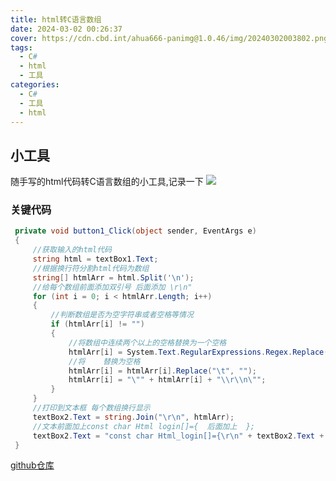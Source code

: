 ```yaml
---
title: html转C语言数组
date: 2024-03-02 00:26:37
cover: https://cdn.cbd.int/ahua666-panimg@1.0.46/img/20240302003802.png
tags: 
  - C#
  - html
  - 工具
categories: 
  - C#
  - 工具
  - html
---
```


## 小工具
随手写的html代码转C语言数组的小工具,记录一下
![](https://cdn.cbd.int/ahua666-panimg@1.0.46/img/20240302002947.png)

### 关键代码
```csharp
 private void button1_Click(object sender, EventArgs e)
 {
     //获取输入的html代码
     string html = textBox1.Text;
     //根据换行符分割html代码为数组
     string[] htmlArr = html.Split('\n');
     //给每个数组前面添加双引号 后面添加 \r\n"
     for (int i = 0; i < htmlArr.Length; i++)
     {
         //判断数组是否为空字符串或者空格等情况
         if (htmlArr[i] != "")
         {
             //将数组中连续两个以上的空格替换为一个空格
             htmlArr[i] = System.Text.RegularExpressions.Regex.Replace(htmlArr[i], "\\s{2,}", "");
             //将	替换为空格
             htmlArr[i] = htmlArr[i].Replace("\t", "");
             htmlArr[i] = "\"" + htmlArr[i] + "\\r\\n\"";
         }
     }
     //打印到文本框 每个数组换行显示
     textBox2.Text = string.Join("\r\n", htmlArr);
     //文本前面加上const char Html login[]={  后面加上  };
     textBox2.Text = "const char Html_login[]={\r\n" + textBox2.Text + "\r\n};";
 }

```

[github仓库](https://github.com/ahua666/htmlToC.git)

